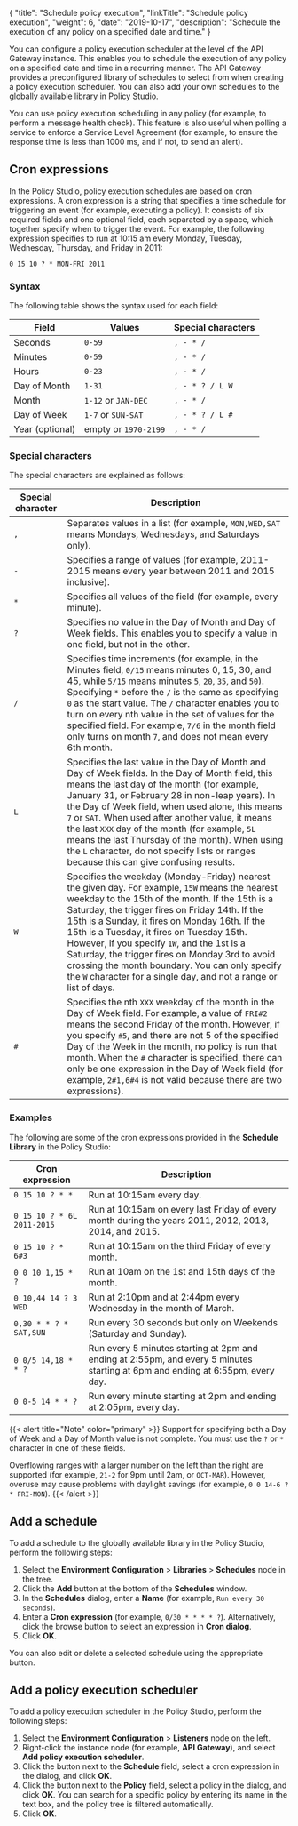 {
"title": "Schedule policy execution",
"linkTitle": "Schedule policy execution",
"weight": 6,
"date": "2019-10-17",
"description": "Schedule the execution of any policy on a specified date and time."
}

You can configure a policy execution scheduler at the level of the API Gateway instance. This enables you to schedule the execution of any policy on a specified date and time in a recurring manner. The API Gateway provides a preconfigured library of schedules to select from when creating a policy execution scheduler. You can also add your own schedules to the globally available library in Policy Studio.

You can use policy execution scheduling in any policy (for example, to perform a message health check). This feature is also useful when polling a service to enforce a Service Level Agreement (for example, to ensure the response time is less than 1000 ms, and if not, to send an alert).

## Cron expressions

In the Policy Studio, policy execution schedules are based on cron expressions. A cron expression is a string that specifies a time schedule for triggering an event (for example, executing a policy). It consists of six required fields and one optional field, each separated by a space, which together specify when to trigger the event. For example, the following expression specifies to run at 10:15 am every Monday, Tuesday, Wednesday, Thursday, and Friday in 2011:

```
0 15 10 ? * MON-FRI 2011
```

### Syntax

The following table shows the syntax used for each field:

| Field           | Values               | Special characters |
|-----------------|----------------------|--------------------|
| Seconds         | `0-59`               | `, - * /`          |
| Minutes         | `0-59`               | `, - * /`          |
| Hours           | `0-23`               | `, - * /`          |
| Day of Month    | `1-31`               | `, - * ? / L W`    |
| Month           | `1-12` or `JAN-DEC`    | `, - * /`         |
| Day of Week     | `1-7` or `SUN-SAT`     | `, - * ? / L #`    |
| Year (optional) | empty or `1970-2199` | `, - * /`          |

### Special characters

The special characters are explained as follows:

| Special character | Description               |
|-------------------|------------------------------------------------|
| `,`               | Separates values in a list (for example, `MON,WED,SAT` means Mondays, Wednesdays, and Saturdays only).     |
| `-`               | Specifies a range of values (for example, 2011-2015 means every year between 2011 and 2015 inclusive).   |
| `*`               | Specifies all values of the field (for example, every minute).  |
| `?`               | Specifies no value in the Day of Month and Day of Week fields. This enables you to specify a value in one field, but not in the other.   |
| `/`               | Specifies time increments (for example, in the Minutes field, `0/15` means minutes 0, 15, 30, and 45, while `5/15` means minutes `5`, `20`, `35`, and `50`). Specifying `*` before the `/` is the same as specifying `0` as the start value. The `/` character enables you to turn on every nth value in the set of values for the specified field. For example, `7/6` in the month field only turns on month `7`, and does not mean every 6th month.   |
| `L`               | Specifies the last value in the Day of Month and Day of Week fields. In the Day of Month field, this means the last day of the month (for example, January 31, or February 28 in non-leap years). In the Day of Week field, when used alone, this means `7` or `SAT`. When used after another value, it means the last `XXX` day of the month (for example, `5L` means the last Thursday of the month). When using the `L` character, do not specify lists or ranges because this can give confusing results.    |
| `W`               | Specifies the weekday (Monday-Friday) nearest the given day. For example, `15W` means the nearest weekday to the 15th of the month. If the 15th is a Saturday, the trigger fires on Friday 14th. If the 15th is a Sunday, it fires on Monday 16th. If the 15th is a Tuesday, it fires on Tuesday 15th. However, if you specify `1W`, and the 1st is a Saturday, the trigger fires on Monday 3rd to avoid crossing the month boundary. You can only specify the `W` character for a single day, and not a range or list of days.    |
| `#`               | Specifies the nth `XXX` weekday of the month in the Day of Week field. For example, a value of `FRI#2` means the second Friday of the month. However, if you specify `#5`, and there are not 5 of the specified Day of the Week in the month, no policy is run that month. When the `#` character is specified, there can only be one expression in the Day of Week field (for example, `2#1,6#4` is not valid because there are two expressions).  |

### Examples

The following are some of the cron expressions provided in the **Schedule Library** in the Policy Studio:

| Cron expression            | Description  |
|----------------------------|---------------------------|
| `0 15 10 ? * *`            | Run at 10:15am every day. |
| `0 15 10 ? * 6L 2011-2015` | Run at 10:15am on every last Friday of every month during the years 2011, 2012, 2013, 2014, and 2015.    |
| `0 15 10 ? * 6#3`          | Run at 10:15am on the third Friday of every month.   |
| `0 0 10 1,15 * ?`          | Run at 10am on the 1st and 15th days of the month.   |
| `0 10,44 14 ? 3 WED`       | Run at 2:10pm and at 2:44pm every Wednesday in the month of March.    |
| `0,30 * * ? * SAT,SUN`     | Run every 30 seconds but only on Weekends (Saturday and Sunday).   |
| `0 0/5 14,18 * * ?`        | Run every 5 minutes starting at 2pm and ending at 2:55pm, and every 5 minutes starting at 6pm and ending at 6:55pm, every day. |
| `0 0-5 14 * * ?`           | Run every minute starting at 2pm and ending at 2:05pm, every day. |

{{< alert title="Note" color="primary" >}}
Support for specifying both a Day of Week and a Day of Month value is not complete. You must use the `?` or `*` character in one of these fields.

Overflowing ranges with a larger number on the left than the right are supported (for example, `21-2` for 9pm until 2am, or `OCT-MAR`). However, overuse may cause problems with daylight savings (for example, `0 0 14-6 ? * FRI-MON`).
{{< /alert >}}

## Add a schedule

To add a schedule to the globally available library in the Policy Studio, perform the following steps:

1. Select the **Environment Configuration** > **Libraries** > **Schedules**
    node in the tree.
2. Click the **Add**
    button at the bottom of the **Schedules**
    window.
3. In the **Schedules**
    dialog, enter a **Name**
    (for example, `Run every 30 seconds`).
4. Enter a **Cron expression** (for example, `0/30 * * * * ?`). Alternatively, click the browse button to select an expression in **Cron dialog**.
5. Click **OK**.

You can also edit or delete a selected schedule using the appropriate button.

## Add a policy execution scheduler

To add a policy execution scheduler in the Policy Studio, perform the following steps:

1. Select the **Environment Configuration** > **Listeners**
    node on the left.
2. Right-click the instance node (for example, **API Gateway**), and select **Add policy execution scheduler**.
3. Click the button next to the **Schedule**
    field, select a cron expression in the dialog, and click **OK**.
4. Click the button next to the **Policy**
    field, select a policy in the dialog, and click **OK**. You can search for a specific policy by entering its name in the text box, and the policy tree is filtered automatically.
5. Click **OK**.

